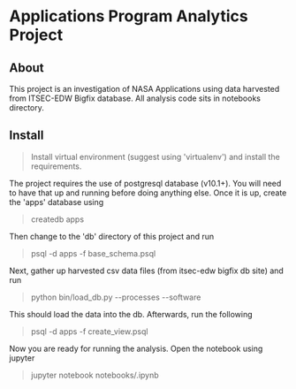 # Applications Program Analytics Project

## About
This project is an investigation of NASA Applications using data harvested from ITSEC-EDW Bigfix database.
All analysis code sits in notebooks directory. 

## Install

> Install virtual environment (suggest using 'virtualenv') and install the requirements.

The project requires the use of postgresql database (v10.1+). You will need to have that
up and running before doing anything else. Once it is up, create the 'apps' database using

> createdb apps

Then change to the 'db' directory of this project and run

> psql -d apps -f base_schema.psql
 
Next, gather up harvested csv data files (from itsec-edw bigfix db site) and run  

> 
> python bin/load_db.py --processes <csv files> --software <csv files> 

This should load the data into the db. Afterwards, run the following 

> psql -d apps -f create_view.psql 

Now you are ready for running the analysis. Open the <foobar> notebook using jupyter

> jupyter notebook notebooks/<foobar>.ipynb 

